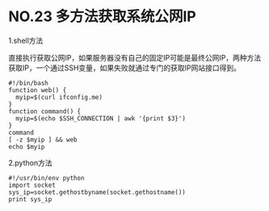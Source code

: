 # NO.23 多方法获取系统公网IP

1.shell方法

直接执行获取公网IP，如果服务器没有自己的固定IP可能是最终公网IP，两种方法获取IP，一个通过SSH变量，如果失败就通过专门的获取IP网站接口得到。

```
#!/bin/bash
function web() {
  myip=$(curl ifconfig.me)
}
function command() {
  myip=$(echo $SSH_CONNECTION | awk '{print $3}')
}
command
[ -z $myip ] && web
echo $myip
```

2.python方法
```
#!/usr/bin/env python
import socket
sys_ip=socket.gethostbyname(socket.gethostname())
print sys_ip
```
